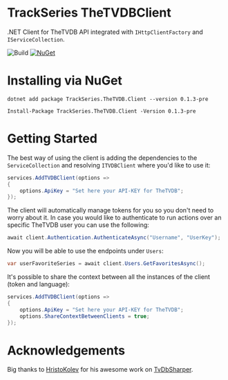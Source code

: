 TrackSeries TheTVDBClient
===================

.NET Client for TheTVDB API integrated with `IHttpClientFactory` and `IServiceCollection`.

![Build](https://github.com/TrackSeries/TrackSeries.TheTVDB.Client/workflows/Build/badge.svg) [![NuGet](https://img.shields.io/nuget/v/TrackSeries.TheTVDB.Client.svg?maxAge=2592000?style=flat)](https://www.nuget.org/packages/TrackSeries.TheTVDB.Client/)

# Installing via NuGet

```
dotnet add package TrackSeries.TheTVDB.Client --version 0.1.3-pre
``` 

```
Install-Package TrackSeries.TheTVDB.Client -Version 0.1.3-pre
```

# Getting Started

The best way of using the client is adding the dependencies to the `ServiceCollection` and resolving `ITVDBClient` where you'd like to use it:

```C#
services.AddTVDBClient(options => 
{
    options.ApiKey = "Set here your API-KEY for TheTVDB";
});
```
The client will automatically manage tokens for you so you don't need to worry about it. In case you would like to authenticate to run actions over an specific TheTVDB user you can use the following:

```C#
await client.Authentication.AuthenticateAsync("Username", "UserKey");
```

Now you will be able to use the endpoints under `Users`:

```C#
var userFavoriteSeries = await client.Users.GetFavoritesAsync();
```
It's possible to share the context between all the instances of the client (token and language):

```C#
services.AddTVDBClient(options => 
{
    options.ApiKey = "Set here your API-KEY for TheTVDB";
    options.ShareContextBetweenClients = true;
});
```

# Acknowledgements

Big thanks to [HristoKolev](https://github.com/HristoKolev) for his awesome work on [TvDbSharper](https://github.com/HristoKolev/TvDbSharper).
